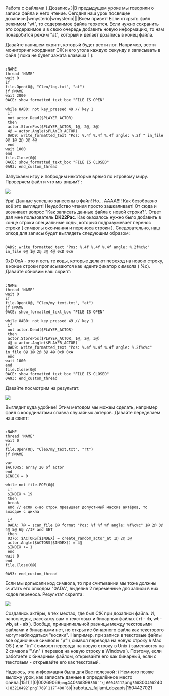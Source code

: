 Работа с файлами ( Дозапись )|В предыдущем уроке мы говорили о записи файла и него чтение. Сегодня наш урок посвящен дозаписи.|wmysterio|wmysterio||||Всем привет! Если открыть файл режимом "wt", то содержимое файла теряется. Если нужно сохранить это содержимое и в свою очередь добавить новую информацию, то нам понадобится режим "at", который и делает дозапись в конец файла.

Давайте напишем скрипт, который будет вести лог. Например, вести мониторинг координат СЖ и его угола каждую секунду и записывать в файл ( пока не будет зажата клавиша 1 ):


```

:NAME
thread 'NAME'
wait 0
if
file.Open(0@, "Cleo/log.txt", "at")
jf @NAME
wait 2000
0ACE: show_formatted_text_box "FILE IS OPEN"

while 8AB0: not key_pressed 49 // key 1
 if
 not actor.Dead($PLAYER_ACTOR)
 then
 actor.StorePos($PLAYER_ACTOR, 1@, 2@, 3@)
 4@ = actor.Angle($PLAYER_ACTOR)
 0AD9: write_formatted_text "Pos: %.4f %.4f %.4f angle: %.2f " in_file 0@ 1@ 2@ 3@ 4@
 end
wait 1000
end
file.Close(0@)
0ACE: show_formatted_text_box "FILE IS CLOSED"
0A93: end_custom_thread
```



Запускаем игру и побродим некоторые время по игровому миру. Проверяем файл и что мы видим? :

<!--IMG3--><img src="https://github.com/wmysterio/scm-scripting-lessons/raw/resources/_pu/1/83210492.png" /><!--IMG3-->

Ура! Данные успешно занесены в файл! Но... АААА!!!! Как безобразно всё это выглядит! Неудобство чтения просто зашкаливает! От сюда и возникает вопрос "Как записать данные файла с новой строки?". Ответ дал мне пользователь **DK22Pac**. Как оказалось нужно было добавить в конце строки специальные коды, который подразумевает перенос строки ( символы окончания и переноса строки ). Следовательно, наш опкод для записы будет выглядеть следующим образом:


```

0AD9: write_formatted_text "Pos: %.4f %.4f %.4f angle: %.2f%c%c" in_file 0@ 1@ 2@ 3@ 4@ 0xD 0xA
```



0xD 0xA - это и есть те коды, которые делают переход на новою строку, в конце строки прописываются как идентификатор символа ( %c). Давайте обновим наш скрипт:


```

:NAME
thread 'NAME'
wait 0
if
file.Open(0@, "Cleo/my_text.txt", "at")
jf @NAME
0ACE: show_formatted_text_box "FILE IS OPEN"

while 8AB0: not key_pressed 49 // key 1
 if
 not actor.Dead($PLAYER_ACTOR)
 then
 actor.StorePos($PLAYER_ACTOR, 1@, 2@, 3@)
 4@ = actor.Angle($PLAYER_ACTOR)
 0AD9: write_formatted_text "Pos: %.4f %.4f %.4f angle: %.2f%c%c" in_file 0@ 1@ 2@ 3@ 4@ 0xD 0xA
 end
wait 1000
end
file.Close(0@)
0ACE: show_formatted_text_box "FILE IS CLOSED"
0A93: end_custom_thread
```



Давайте посмотрим на результат:

<!--IMG1--><img src="https://github.com/wmysterio/scm-scripting-lessons/raw/resources/_pu/1/00269069.png" /><!--IMG1-->

Выглядит куда удобнее! Этим методом мы можем сделать, например файл с координатами спавна случайных актёров. Давайте переделаем наш скипт:


```

:NAME
thread 'NAME'
wait 0
if
file.Open(0@, "Cleo/my_text.txt", "rt")
jf @NAME

var
$ACTORS: array 20 of actor
end
$INDEX = 0

while not file.EOF(0@)
 if
 $INDEX > 19
 then
 break
 end // если к-во строк превышает допустимый массив актёров, то выходим с цикла

 if
 0ADA: 7@ = scan_file 0@ format "Pos: %f %f %f angle: %f%c%c" 1@ 2@ 3@ 4@ 5@ 6@ //IF and SET
 then
 0376: $ACTORS[$INDEX] = create_random_actor_at 1@ 2@ 3@
 actor.Angle($ACTORS[$INDEX]) = 4@
 $INDEX += 1
 end
wait 0
end
file.Close(0@)

0A93: end_custom_thread
```



Если мы допысали код символа, то при считывании мы тоже должны считать его опкодом "0ADA", выделив 2 переменные для записи в них кодов переноса. Результат скрипта:

<!--IMG2--><img src="https://github.com/wmysterio/scm-scripting-lessons/raw/resources/_pu/1/60046112.png" /><!--IMG2-->

Создались актёры, в тех местах, где был СЖ при дозаписи файла. И, напоследок, расскажу вам о текстовых и бинарных файлах ( r**t** - r**b**, w**t** - w**b**, a**t** - a**b** ). Вообще, принципиальной разницы между текстовыми файлами и бинарными нет, но открытие бинарного файла как текстового могут наблюдаться "косяки". Например, при записи в текстовые файлы все одиночные символы "&#92;r" ( символ перевода на новую строку в Mac OS ) или "&#92;n" ( символ перевода на новую строку в Unix ) заменяются на 2 символа "&#92;r&#92;n" ( перевод на новую строку в Windows ). Поэтому, если работаете с бинарным файлом, открывайте его как бинарный, если с текстовым - открывайте его как текстовый.

Надеюсь, эта информация была для Вас полезной :) Немного позже выложу урок, как записать данные в определённое место файла.|1511|1|0|00269069`png`440`330`399`300``\|60046112`png`500`300`400`240``\|83210492`png`769`117`400`60``\||rabota_s_fajlami_dozapis|1504427021